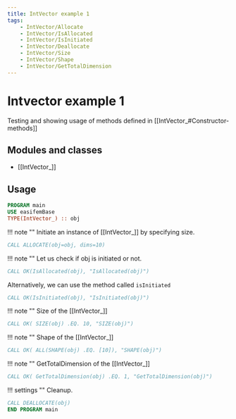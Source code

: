```yaml
---
title: IntVector example 1
tags:
    - IntVector/Allocate
    - IntVector/IsAllocated
    - IntVector/IsInitiated
    - IntVector/Deallocate
    - IntVector/Size
    - IntVector/Shape
    - IntVector/GetTotalDimension
---
```


# Intvector example 1

Testing and showing usage of methods defined in [[IntVector_#Constructor-methods]]

## Modules and classes

- [[IntVector_]]

## Usage


```fortran
PROGRAM main
USE easifemBase
TYPE(IntVector_) :: obj
```

!!! note ""
    Initiate an instance of [[IntVector_]] by specifying size.

```fortran
CALL ALLOCATE(obj=obj, dims=10)
```

!!! note ""
    Let us check if obj is initiated or not.

```fortran
CALL OK(IsAllocated(obj), "IsAllocated(obj)")
```

Alternatively, we can use the method called `isInitiated`

```fortran
CALL OK(IsInitiated(obj), "IsInitiated(obj)")
```

!!! note ""
    Size of the  [[IntVector_]]

```fortran
CALL OK( SIZE(obj) .EQ. 10, "SIZE(obj)")
```

!!! note ""
    Shape of the  [[IntVector_]]

```fortran
CALL OK( ALL(SHAPE(obj) .EQ. [10]), "SHAPE(obj)")
```

!!! note ""
    GetTotalDimension of the  [[IntVector_]]

```fortran
CALL OK( GetTotalDimension(obj) .EQ. 1, "GetTotalDimension(obj)")
```

!!! settings ""
    Cleanup.

```fortran
CALL DEALLOCATE(obj)
END PROGRAM main
```
